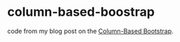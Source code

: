 # column-based-boostrap
 code from my blog post on the [Column-Based Bootstrap](https://yasenov.com/2024/12/column-sampling-bootstrap/).
